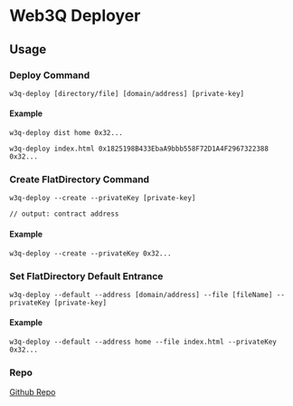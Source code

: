 # Web3Q Deployer

## Usage
### Deploy Command
```
w3q-deploy [directory/file] [domain/address] [private-key]
```

#### Example
```
w3q-deploy dist home 0x32...
```
```
w3q-deploy index.html 0x1825198B433EbaA9bbb558F72D1A4F2967322388 0x32...
```

### Create FlatDirectory Command
```
w3q-deploy --create --privateKey [private-key]

// output: contract address 
```

#### Example
```
w3q-deploy --create --privateKey 0x32...
```

### Set FlatDirectory Default Entrance
```
w3q-deploy --default --address [domain/address] --file [fileName] --privateKey [private-key]

```

#### Example
```
w3q-deploy --default --address home --file index.html --privateKey 0x32...
```

### Repo
[Github Repo](https://github.com/QuarkChain/w3q-deployer)
